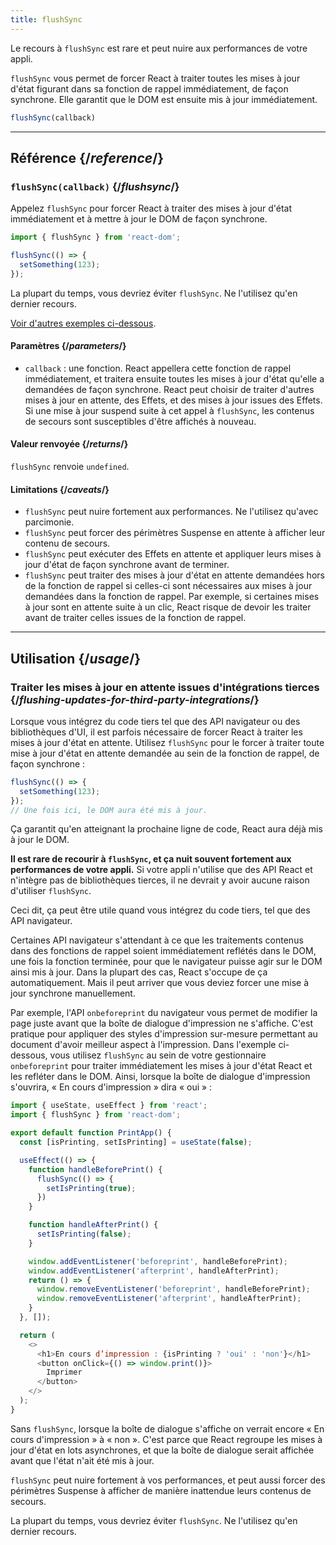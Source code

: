 ```yaml
---
title: flushSync
---
```


<Pitfall>

Le recours à `flushSync` est rare et peut nuire aux performances de votre appli.

</Pitfall>

<Intro>

`flushSync` vous permet de forcer React à traiter toutes les mises à jour d'état figurant dans sa fonction de rappel immédiatement, de façon synchrone.  Elle garantit que le DOM est ensuite mis à jour immédiatement.

```js
flushSync(callback)
```

</Intro>

<InlineToc />

---

## Référence {/*reference*/}

### `flushSync(callback)` {/*flushsync*/}

Appelez `flushSync` pour forcer React à traiter des mises à jour d'état immédiatement et à mettre à jour le DOM de façon synchrone.

```js
import { flushSync } from 'react-dom';

flushSync(() => {
  setSomething(123);
});
```

La plupart du temps, vous devriez éviter `flushSync`. Ne l'utilisez qu'en dernier recours.

[Voir d'autres exemples ci-dessous](#usage).

#### Paramètres {/*parameters*/}

* `callback` : une fonction.  React appellera cette fonction de rappel immédiatement, et traitera ensuite toutes les mises à jour d'état qu'elle a demandées de façon synchrone. React peut choisir de traiter d'autres mises à jour en attente, des Effets, et des mises à jour issues des Effets. Si une mise à jour suspend suite à cet appel à `flushSync`, les contenus de secours sont susceptibles d'être affichés à nouveau.

#### Valeur renvoyée {/*returns*/}

`flushSync` renvoie `undefined`.

#### Limitations {/*caveats*/}

* `flushSync` peut nuire fortement aux performances. Ne l'utilisez qu'avec parcimonie.
* `flushSync` peut forcer des périmètres Suspense en attente à afficher leur contenu de secours.
* `flushSync` peut exécuter des Effets en attente et appliquer leurs mises à jour d'état de façon synchrone avant de terminer.
* `flushSync` peut traiter des mises à jour d'état en attente demandées hors de la fonction de rappel si celles-ci sont nécessaires aux mises à jour demandées dans la fonction de rappel. Par exemple, si certaines mises à jour sont en attente suite à un clic, React risque de devoir les traiter avant de traiter celles issues de la fonction de rappel.

---

## Utilisation {/*usage*/}

### Traiter les mises à jour en attente issues d'intégrations tierces {/*flushing-updates-for-third-party-integrations*/}

Lorsque vous intégrez du code tiers tel que des API navigateur ou des bibliothèques d'UI, il est parfois nécessaire de forcer React à traiter les mises à jour d'état en attente. Utilisez `flushSync` pour le forcer à traiter toute <CodeStep step={1}>mise à jour d'état en attente</CodeStep> demandée au sein de la fonction de rappel, de façon synchrone :

```js [[1, 2, "setSomething(123)"]]
flushSync(() => {
  setSomething(123);
});
// Une fois ici, le DOM aura été mis à jour.
```

Ça garantit qu'en atteignant la prochaine ligne de code, React aura déjà mis à jour le DOM.

**Il est rare de recourir à `flushSync`, et ça nuit souvent fortement aux performances de votre appli.**  Si votre appli n'utilise que des API React et n'intègre pas de bibliothèques tierces, il ne devrait y avoir aucune raison d'utiliser `flushSync`.

Ceci dit, ça peut être utile quand vous intégrez du code tiers, tel que des API navigateur.

Certaines API navigateur s'attendant à ce que les traitements contenus dans des fonctions de rappel soient immédiatement reflétés dans le DOM, une fois la fonction terminée, pour que le navigateur puisse agir sur le DOM ainsi mis à jour.  Dans la plupart des cas, React s'occupe de ça automatiquement. Mais il peut arriver que vous deviez forcer une mise à jour synchrone manuellement.

Par exemple, l'API `onbeforeprint` du navigateur vous permet de modifier la page juste avant que la boîte de dialogue d'impression ne s'affiche. C'est pratique pour appliquer des styles d'impression sur-mesure permettant au document d'avoir meilleur aspect à l'impression. Dans l'exemple ci-dessous, vous utilisez `flushSync` au sein de votre gestionnaire `onbeforeprint` pour traiter immédiatement les mises à jour d'état React et les refléter dans le DOM. Ainsi, lorsque la boîte de dialogue d'impression s'ouvrira, « En cours d'impression » dira « oui » :

<Sandpack>

```js src/App.js active
import { useState, useEffect } from 'react';
import { flushSync } from 'react-dom';

export default function PrintApp() {
  const [isPrinting, setIsPrinting] = useState(false);

  useEffect(() => {
    function handleBeforePrint() {
      flushSync(() => {
        setIsPrinting(true);
      })
    }

    function handleAfterPrint() {
      setIsPrinting(false);
    }

    window.addEventListener('beforeprint', handleBeforePrint);
    window.addEventListener('afterprint', handleAfterPrint);
    return () => {
      window.removeEventListener('beforeprint', handleBeforePrint);
      window.removeEventListener('afterprint', handleAfterPrint);
    }
  }, []);

  return (
    <>
      <h1>En cours d’impression : {isPrinting ? 'oui' : 'non'}</h1>
      <button onClick={() => window.print()}>
        Imprimer
      </button>
    </>
  );
}
```

</Sandpack>

Sans `flushSync`, lorsque la boîte de dialogue s'affiche on verrait encore « En cours d'impression » à « non ».  C'est parce que React regroupe les mises à jour d'état en lots asynchrones, et que la boîte de dialogue serait affichée avant que l'état n'ait été mis à jour.

<Pitfall>

`flushSync` peut nuire fortement à vos performances, et peut aussi forcer des périmètres Suspense à afficher de manière inattendue leurs contenus de secours.

La plupart du temps, vous devriez éviter `flushSync`. Ne l'utilisez qu'en dernier recours.

</Pitfall>

